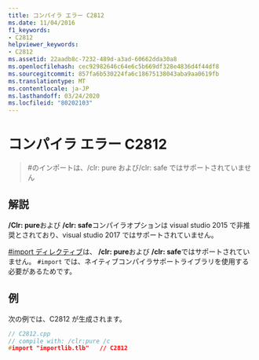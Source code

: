 ```yaml
---
title: コンパイラ エラー C2812
ms.date: 11/04/2016
f1_keywords:
- C2812
helpviewer_keywords:
- C2812
ms.assetid: 22aadb8c-7232-489d-a3ad-60662dda30a8
ms.openlocfilehash: cec92982646c64e6c5b669df328e4836d4f44df8
ms.sourcegitcommit: 857fa6b530224fa6c18675138043aba9aa0619fb
ms.translationtype: MT
ms.contentlocale: ja-JP
ms.lasthandoff: 03/24/2020
ms.locfileid: "80202103"
---
```

# <a name="compiler-error-c2812"></a>コンパイラ エラー C2812

> \#のインポートは、/clr: pure および/clr: safe ではサポートされていません

## <a name="remarks"></a>解説

**/Clr: pure**および **/clr: safe**コンパイラオプションは visual studio 2015 で非推奨とされており、visual studio 2017 ではサポートされていません。

[#import ディレクティブ](../../preprocessor/hash-import-directive-cpp.md)は、 **/clr: pure**および **/clr: safe**ではサポートされていません。 `#import` では、ネイティブコンパイラサポートライブラリを使用する必要があるためです。

## <a name="example"></a>例

次の例では、C2812 が生成されます。

```cpp
// C2812.cpp
// compile with: /clr:pure /c
#import "importlib.tlb"   // C2812
```
